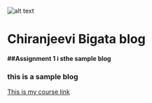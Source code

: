 ![alt text](http://oi66.tinypic.com/29nuyyb.jpg "Logo Title Text 1")
# Chiranjeevi Bigata blog

**##Assignment 1 i sthe sample blog**

### this is a sample blog

[This is my course link](https://rubigdata.github.io/)



